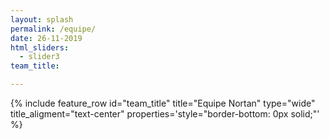 ```yaml
---
layout: splash
permalink: /equipe/
date: 26-11-2019
html_sliders:
  - slider3
team_title:

---
```


{% include feature_row id="team_title" title="Equipe Nortan" type="wide" title_aligment="text-center" properties='style="border-bottom: 0px solid;"' %}

<div id="slider3" style="border-bottom: 0px solid; margin-top: 50px;"></div>

